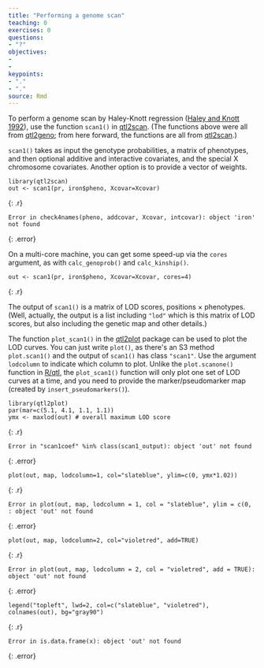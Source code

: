```yaml
---
title: "Performing a genome scan"
teaching: 0
exercises: 0
questions:
- "?"
objectives:
- 
- 
keypoints:
- "."
- "."
source: Rmd
---
```




To perform a genome scan by Haley-Knott regression
([Haley and Knott 1992](https://www.ncbi.nlm.nih.gov/pubmed/16718932)),
use the function `scan1()` in
[qtl2scan](https://github.com/rqtl/qtl2scan). (The functions above
were all from [qtl2geno](https://github.com/rqtl/qtl2geno); from here
forward, the functions are all from
[qtl2scan](https://github.com/rqtl/qtl2scan).)

`scan1()` takes as input the genotype probabilities, a matrix of
phenotypes, and then optional additive and interactive covariates, and
the special X chromosome covariates. Another option is to provide a
vector of weights.


~~~
library(qtl2scan)
out <- scan1(pr, iron$pheno, Xcovar=Xcovar)
~~~
{: .r}



~~~
Error in check4names(pheno, addcovar, Xcovar, intcovar): object 'iron' not found
~~~
{: .error}

On a multi-core machine, you can get some speed-up via the `cores`
argument, as with `calc_genoprob()` and `calc_kinship()`.


~~~
out <- scan1(pr, iron$pheno, Xcovar=Xcovar, cores=4)
~~~
{: .r}

The output of `scan1()` is a matrix of LOD scores, positions &times;
phenotypes. (Well, actually, the output is a list including
`"lod"` which is this matrix of LOD scores, but also including the
genetic map and other details.)

The function `plot_scan1()` in the
[qtl2plot](https://github.com/rqtl/qtl2plot) package can be used to
plot the LOD curves. You can just write `plot()`, as there's an S3
method `plot.scan1()` and the output of `scan1()` has class `"scan1"`.
Use the argument `lodcolumn` to indicate which column to plot. Unlike the
`plot.scanone()` function in [R/qtl](http://rqtl.org), the
`plot_scan1()` function will only plot one set of LOD curves at a
time, and you need to provide the marker/pseudomarker map (created by
`insert_pseudomarkers()`).


~~~
library(qtl2plot)
par(mar=c(5.1, 4.1, 1.1, 1.1))
ymx <- maxlod(out) # overall maximum LOD score
~~~
{: .r}



~~~
Error in "scan1coef" %in% class(scan1_output): object 'out' not found
~~~
{: .error}



~~~
plot(out, map, lodcolumn=1, col="slateblue", ylim=c(0, ymx*1.02))
~~~
{: .r}



~~~
Error in plot(out, map, lodcolumn = 1, col = "slateblue", ylim = c(0, : object 'out' not found
~~~
{: .error}



~~~
plot(out, map, lodcolumn=2, col="violetred", add=TRUE)
~~~
{: .r}



~~~
Error in plot(out, map, lodcolumn = 2, col = "violetred", add = TRUE): object 'out' not found
~~~
{: .error}



~~~
legend("topleft", lwd=2, col=c("slateblue", "violetred"), colnames(out), bg="gray90")
~~~
{: .r}



~~~
Error in is.data.frame(x): object 'out' not found
~~~
{: .error}

